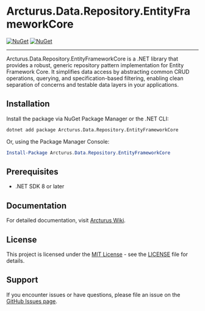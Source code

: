 # Arcturus.Data.Repository.EntityFrameworkCore

[![NuGet](https://img.shields.io/nuget/dt/Arcturus.Data.Repository.EntityFrameworkCore.svg)](https://www.nuget.org/packages/Arcturus.Data.Repository.EntityFrameworkCore) 
[![NuGet](https://img.shields.io/nuget/vpre/Arcturus.Data.Repository.EntityFrameworkCore.svg)](https://www.nuget.org/packages/Arcturus.Data.Repository.EntityFrameworkCore)

---

Arcturus.Data.Repository.EntityFrameworkCore is a .NET library that provides a robust, generic repository pattern implementation for Entity Framework Core. It simplifies data access by abstracting common CRUD operations, querying, and specification-based filtering, enabling clean separation of concerns and testable data layers in your applications.

## Installation

Install the package via NuGet Package Manager or the .NET CLI:

```bash
dotnet add package Arcturus.Data.Repository.EntityFrameworkCore
```

Or, using the Package Manager Console:

```powershell
Install-Package Arcturus.Data.Repository.EntityFrameworkCore
```

## Prerequisites

- .NET SDK 8 or later

## Documentation

For detailed documentation, visit [Arcturus Wiki](https://github.com/cloudfy/Arcturus/wiki).

## License

This project is licensed under the [MIT License](LICENSE) - see the [LICENSE](LICENSE) file for details.

## Support

If you encounter issues or have questions, please file an issue on the [GitHub Issues page](https://github.com/cloudfy/Arcturus/issues).

